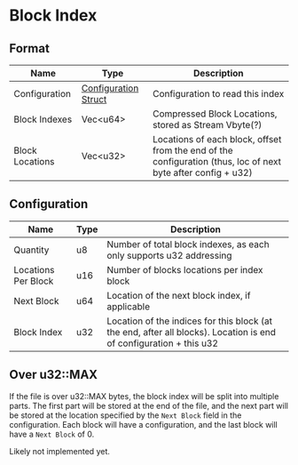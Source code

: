 # Block Index

## Format
| Name | Type | Description |
| ---- | ---- | ----------- |
| Configuration | [Configuration Struct](#configuration) | Configuration to read this index |
| Block Indexes | Vec\<u64\> | Compressed Block Locations, stored as Stream Vbyte(?) |
| Block Locations | Vec\<u32\> | Locations of each block, offset from the end of the configuration (thus, loc of next byte after config + u32) |

## Configuration
| Name | Type | Description |
| ---- | ---- | ----------- |
| Quantity | u8 | Number of total block indexes, as each only supports u32 addressing |
| Locations Per Block | u16 | Number of blocks locations per index block |
| Next Block | u64 | Location of the next block index, if applicable |
| Block Index | u32 | Location of the indices for this block (at the end, after all blocks). Location is end of configuration + this u32 |

## Over u32::MAX
If the file is over u32::MAX bytes, the block index will be split into multiple parts. The first part will be stored at the end of the file, and the next part will be stored at the location specified by the `Next Block` field in the configuration. Each block will have a configuration, and the last block will have a `Next Block` of 0.

Likely not implemented yet.